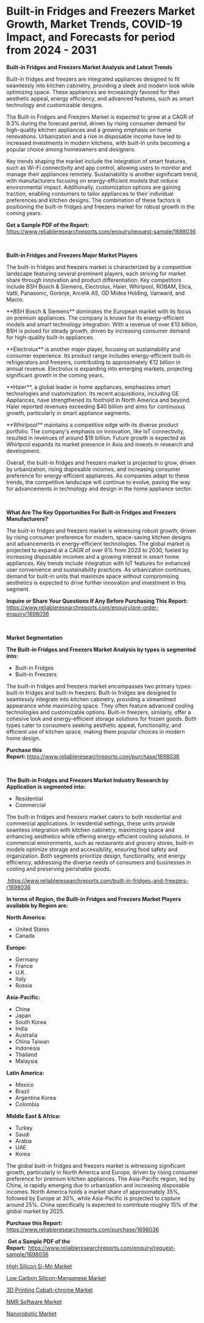 <p><h1>Built-in Fridges and Freezers Market Growth, Market Trends, COVID-19 Impact, and Forecasts for period from 2024 - 2031</h1></p><p><strong>Built-in Fridges and Freezers Market Analysis and Latest Trends</strong></p>
<p><p>Built-in fridges and freezers are integrated appliances designed to fit seamlessly into kitchen cabinetry, providing a sleek and modern look while optimizing space. These appliances are increasingly favored for their aesthetic appeal, energy efficiency, and advanced features, such as smart technology and customizable designs. </p><p>The Built-in Fridges and Freezers Market is expected to grow at a CAGR of 9.3% during the forecast period, driven by rising consumer demand for high-quality kitchen appliances and a growing emphasis on home renovations. Urbanization and a rise in disposable income have led to increased investments in modern kitchens, with built-in units becoming a popular choice among homeowners and designers.</p><p>Key trends shaping the market include the integration of smart features, such as Wi-Fi connectivity and app control, allowing users to monitor and manage their appliances remotely. Sustainability is another significant trend, with manufacturers focusing on energy-efficient models that reduce environmental impact. Additionally, customization options are gaining traction, enabling consumers to tailor appliances to their individual preferences and kitchen designs. The combination of these factors is positioning the built-in fridges and freezers market for robust growth in the coming years.</p></p>
<p><strong>Get a Sample PDF of the Report:&nbsp;</strong> <a href="https://www.reliableresearchreports.com/enquiry/request-sample/1698036?utm_campaign=83&utm_medium=2&utm_source=Github&utm_content=ia&utm_term=12102024&utm_id=built-in-fridges-and-freezers">https://www.reliableresearchreports.com/enquiry/request-sample/1698036</a></p>
<p>&nbsp;</p>
<p><strong>Built-in Fridges and Freezers Major Market Players</strong></p>
<p><p>The built-in fridges and freezers market is characterized by a competitive landscape featuring several prominent players, each striving for market share through innovation and product differentiation. Key competitors include BSH Bosch & Siemens, Electrolux, Haier, Whirlpool, ROBAM, Elica, Vatti, Panasonic, Gorenje, Arcelik AS, GD Midea Holding, Vanward, and Macro.</p><p>**BSH Bosch & Siemens** dominates the European market with its focus on premium appliances. The company is known for its energy-efficient models and smart technology integration. With a revenue of over €13 billion, BSH is poised for steady growth, driven by increasing consumer demand for high-quality built-in appliances.</p><p>**Electrolux** is another major player, focusing on sustainability and consumer experience. Its product range includes energy-efficient built-in refrigerators and freezers, contributing to approximately €12 billion in annual revenue. Electrolux is expanding into emerging markets, projecting significant growth in the coming years.</p><p>**Haier**, a global leader in home appliances, emphasizes smart technologies and customization. Its recent acquisitions, including GE Appliances, have strengthened its foothold in North America and beyond. Haier reported revenues exceeding $40 billion and aims for continuous growth, particularly in smart appliance segments.</p><p>**Whirlpool** maintains a competitive edge with its diverse product portfolio. The company's emphasis on innovation, like IoT connectivity, resulted in revenues of around $19 billion. Future growth is expected as Whirlpool expands its market presence in Asia and invests in research and development.</p><p>Overall, the built-in fridges and freezers market is projected to grow, driven by urbanization, rising disposable incomes, and increasing consumer preference for energy-efficient appliances. As companies adapt to these trends, the competitive landscape will continue to evolve, paving the way for advancements in technology and design in the home appliance sector.</p></p>
<p>&nbsp;</p>
<p><strong>What Are The Key Opportunities For Built-in Fridges and Freezers Manufacturers?</strong></p>
<p><p>The built-in fridges and freezers market is witnessing robust growth, driven by rising consumer preference for modern, space-saving kitchen designs and advancements in energy-efficient technologies. The global market is projected to expand at a CAGR of over 6% from 2023 to 2030, fueled by increasing disposable incomes and a growing interest in smart home appliances. Key trends include integration with IoT features for enhanced user convenience and sustainability practices. As urbanization continues, demand for built-in units that maximize space without compromising aesthetics is expected to drive further innovation and investment in this segment.</p></p>
<p><strong>Inquire or Share Your Questions If Any Before Purchasing This Report:</strong> <a href="https://www.reliableresearchreports.com/enquiry/pre-order-enquiry/1698036?utm_campaign=83&utm_medium=2&utm_source=Github&utm_content=ia&utm_term=12102024&utm_id=built-in-fridges-and-freezers">https://www.reliableresearchreports.com/enquiry/pre-order-enquiry/1698036</a></p>
<p>&nbsp;</p>
<p><strong>Market Segmentation</strong></p>
<p><strong>The Built-in Fridges and Freezers Market Analysis by types is segmented into:</strong></p>
<p><ul><li>Built-in Fridges</li><li>Built-in Freezers</li></ul></p>
<p><p>The built-in fridges and freezers market encompasses two primary types: built-in fridges and built-in freezers. Built-in fridges are designed to seamlessly integrate into kitchen cabinetry, providing a streamlined appearance while maximizing space. They often feature advanced cooling technologies and customizable options. Built-in freezers, similarly, offer a cohesive look and energy-efficient storage solutions for frozen goods. Both types cater to consumers seeking aesthetic appeal, functionality, and efficient use of kitchen space, making them popular choices in modern home design.</p></p>
<p><strong>Purchase this Report:&nbsp;</strong><a href="https://www.reliableresearchreports.com/purchase/1698036?utm_campaign=83&utm_medium=2&utm_source=Github&utm_content=ia&utm_term=12102024&utm_id=built-in-fridges-and-freezers">https://www.reliableresearchreports.com/purchase/1698036</a></p>
<p>&nbsp;</p>
<p><strong>The Built-in Fridges and Freezers Market Industry Research by Application is segmented into:</strong></p>
<p><ul><li>Residential</li><li>Commercial</li></ul></p>
<p><p>The built-in fridges and freezers market caters to both residential and commercial applications. In residential settings, these units provide seamless integration with kitchen cabinetry, maximizing space and enhancing aesthetics while offering energy-efficient cooling solutions. In commercial environments, such as restaurants and grocery stores, built-in models optimize storage and accessibility, ensuring food safety and organization. Both segments prioritize design, functionality, and energy efficiency, addressing the diverse needs of consumers and businesses in cooling and preserving perishable goods.</p></p>
<p><a href="https://www.reliableresearchreports.com/built-in-fridges-and-freezers-r1698036?utm_campaign=83&utm_medium=2&utm_source=Github&utm_content=ia&utm_term=12102024&utm_id=built-in-fridges-and-freezers">&nbsp;https://www.reliableresearchreports.com/built-in-fridges-and-freezers-r1698036</a></p>
<p><strong>In terms of Region, the Built-in Fridges and Freezers Market Players available by Region are:</strong></p>
<p>
    <p> <strong> North America: </strong>
        <ul>
            <li>United States</li>
            <li>Canada</li>
        </ul>
        </p> 
    <p> <strong> Europe: </strong>
        <ul>
            <li>Germany</li>
            <li>France</li>
            <li>U.K.</li>
            <li>Italy</li>
            <li>Russia</li>
        </ul>
        </p> 
    <p> <strong> Asia-Pacific: </strong>
        <ul>
            <li>China</li>
            <li>Japan</li>
            <li>South Korea</li>
            <li>India</li>
            <li>Australia</li>
            <li>China Taiwan</li>
            <li>Indonesia</li>
            <li>Thailand</li>
            <li>Malaysia</li>
        </ul>
        </p> 
    <p> <strong> Latin America: </strong>
        <ul>
            <li>Mexico</li>
            <li>Brazil</li>
            <li>Argentina Korea</li>
            <li>Colombia</li>
        </ul>
        </p> 
    <p> <strong> Middle East & Africa: </strong>
        <ul>
            <li>Turkey</li>
            <li>Saudi</li>
            <li>Arabia</li>
            <li>UAE</li>
            <li>Korea</li>
        </ul>
    </p>
    </p>
<p><p>The global built-in fridges and freezers market is witnessing significant growth, particularly in North America and Europe, driven by rising consumer preference for premium kitchen appliances. The Asia-Pacific region, led by China, is rapidly emerging due to urbanization and increasing disposable incomes. North America holds a market share of approximately 35%, followed by Europe at 30%, while Asia-Pacific is projected to capture around 25%. China specifically is expected to contribute roughly 15% of the global market by 2025.</p></p>
<p><strong>Purchase this Report: </strong><a href="https://www.reliableresearchreports.com/purchase/1698036?utm_campaign=83&utm_medium=2&utm_source=Github&utm_content=ia&utm_term=12102024&utm_id=built-in-fridges-and-freezers">https://www.reliableresearchreports.com/purchase/1698036</a></p>
<p>&nbsp;<strong>Get a Sample PDF of the Report:&nbsp;&nbsp;</strong><a href="https://www.reliableresearchreports.com/enquiry/request-sample/1698036?utm_campaign=83&utm_medium=2&utm_source=Github&utm_content=ia&utm_term=12102024&utm_id=built-in-fridges-and-freezers">https://www.reliableresearchreports.com/enquiry/request-sample/1698036</a></p>
<p><strong></strong></p>
<p><p><a href="https://www.linkedin.com/pulse/trends-global-high-silicon-si-mn-market-forecast-analysis-2024-ciwyf?utm_campaign=83&utm_medium=2&utm_source=Github&utm_content=ia&utm_term=12102024&utm_id=built-in-fridges-and-freezers">High Silicon Si-Mn Market</a></p><p><a href="https://www.linkedin.com/pulse/low-carbon-silicon-manganese-market-trends-detailed-study-its-5wwif?utm_campaign=83&utm_medium=2&utm_source=Github&utm_content=ia&utm_term=12102024&utm_id=built-in-fridges-and-freezers">Low Carbon Silicon-Manganese Market</a></p><p><a href="https://www.linkedin.com/pulse/3d-printing-cobalt-chrome-market-size-growing-cagr-134-report-tuslf?utm_campaign=83&utm_medium=2&utm_source=Github&utm_content=ia&utm_term=12102024&utm_id=built-in-fridges-and-freezers">3D Printing Cobalt-chrome Market</a></p><p><a href="https://github.com/AdeaKodra585/Market-Research-Report-List-1/blob/main/nmr-software-market.md?utm_campaign=83&utm_medium=2&utm_source=Github&utm_content=ia&utm_term=12102024&utm_id=built-in-fridges-and-freezers">NMR Software Market</a></p><p><a href="https://github.com/MatthewHernandez403/Market-Research-Report-List-1/blob/main/nanorobotic-market.md?utm_campaign=83&utm_medium=2&utm_source=Github&utm_content=ia&utm_term=12102024&utm_id=built-in-fridges-and-freezers">Nanorobotic Market</a></p></p>